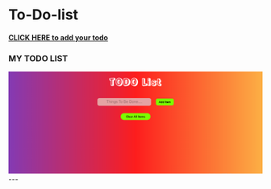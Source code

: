 # To-Do-list

 #### [CLICK HERE to add your todo](https://todolistsayahnneeta.netlify.app/)

### MY TODO LIST
<img src = "ss.png" alt= "no image">
---
